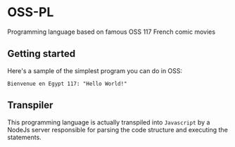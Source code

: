 # OSS-PL
Programming language based on famous OSS 117 French comic movies

## Getting started
Here's a sample of the simplest program you can do in OSS:

    Bienvenue en Egypt 117: "Hello World!"

## Transpiler
This programming language is actually transpiled into `Javascript` by a NodeJs
server responsible for parsing the code structure and executing the
statements.